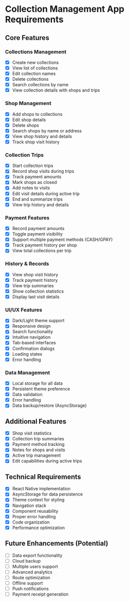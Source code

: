 # Collection Management App Requirements

## Core Features

### Collections Management

- [x] Create new collections
- [x] View list of collections
- [x] Edit collection names
- [x] Delete collections
- [x] Search collections by name
- [x] View collection details with shops and trips

### Shop Management

- [x] Add shops to collections
- [x] Edit shop details
- [x] Delete shops
- [x] Search shops by name or address
- [x] View shop history and details
- [x] Track shop visit history

### Collection Trips

- [x] Start collection trips
- [x] Record shop visits during trips
- [x] Track payment amounts
- [x] Mark shops as closed
- [x] Add notes to visits
- [x] Edit visit details during active trip
- [x] End and summarize trips
- [x] View trip history and details

### Payment Features

- [x] Record payment amounts
- [x] Toggle payment visibility
- [x] Support multiple payment methods (CASH/GPAY)
- [x] Track payment history per shop
- [x] View total collections per trip

### History & Records

- [x] View shop visit history
- [x] Track payment history
- [x] View trip summaries
- [x] Show collection statistics
- [x] Display last visit details

### UI/UX Features

- [x] Dark/Light theme support
- [x] Responsive design
- [x] Search functionality
- [x] Intuitive navigation
- [x] Tab-based interfaces
- [x] Confirmation dialogs
- [x] Loading states
- [x] Error handling

### Data Management

- [x] Local storage for all data
- [x] Persistent theme preference
- [x] Data validation
- [x] Error handling
- [x] Data backup/restore (AsyncStorage)

## Additional Features

- [x] Shop visit statistics
- [x] Collection trip summaries
- [x] Payment method tracking
- [x] Notes for shops and visits
- [x] Active trip management
- [x] Edit capabilities during active trips

## Technical Requirements

- [x] React Native implementation
- [x] AsyncStorage for data persistence
- [x] Theme context for styling
- [x] Navigation stack
- [x] Component reusability
- [x] Proper error handling
- [x] Code organization
- [x] Performance optimization

## Future Enhancements (Potential)

- [ ] Data export functionality
- [ ] Cloud backup
- [ ] Multiple users support
- [ ] Advanced analytics
- [ ] Route optimization
- [ ] Offline support
- [ ] Push notifications
- [ ] Payment receipt generation
